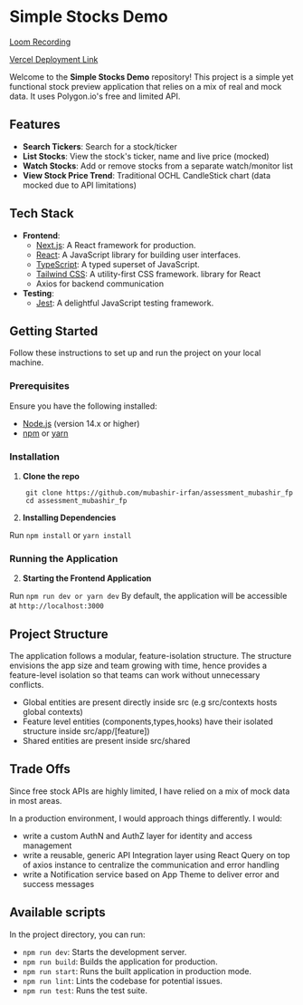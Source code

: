 # Simple Stocks Demo

[Loom Recording](https://www.loom.com/share/ff0af0d7d748441a912a74e399cd5aeb?sid=8519562d-4972-48b1-a2e4-f93db457316b)

[Vercel Deployment Link](https://assessment-mubashir-fp.vercel.app/)


Welcome to the **Simple Stocks Demo** repository! This project is a simple yet functional 
stock preview application that relies on a mix of real and mock data. It uses Polygon.io's free and limited API.


## Features

- **Search Tickers**: Search for a stock/ticker
- **List Stocks**: View the stock's ticker, name and live price (mocked)
- **Watch Stocks**: Add or remove stocks from a separate watch/monitor list
- **View Stock Price Trend**: Traditional OCHL CandleStick chart (data mocked due to API limitations)

## Tech Stack

- **Frontend**:
  - [Next.js](https://nextjs.org/): A React framework for production.
  - [React](https://reactjs.org/): A JavaScript library for building user interfaces.
  - [TypeScript](https://www.typescriptlang.org/): A typed superset of JavaScript.
  - [Tailwind CSS](https://tailwindcss.com/): A utility-first CSS framework. library for React
  - Axios for backend communication
- **Testing**:
  - [Jest](https://jestjs.io/): A delightful JavaScript testing framework.

## Getting Started

Follow these instructions to set up and run the project on your local machine.

### Prerequisites

Ensure you have the following installed:

- [Node.js](https://nodejs.org/) (version 14.x or higher)
- [npm](https://www.npmjs.com/) or [yarn](https://yarnpkg.com/)

### Installation

1. **Clone the repo**

```
    git clone https://github.com/mubashir-irfan/assessment_mubashir_fp
    cd assessment_mubashir_fp
```

2. **Installing Dependencies**

Run `npm install` or `yarn install`

### Running the Application


2. **Starting the Frontend Application**

Run `npm run dev or yarn dev`
By default, the application will be accessible at `http://localhost:3000`

## Project Structure

The application follows a modular, feature-isolation structure. The structure envisions the app size and team growing with time, hence provides a feature-level isolation so that teams can work without unnecessary conflicts.

- Global entities are present directly inside src (e.g src/contexts hosts global contexts)
- Feature level entities (components,types,hooks) have their isolated structure inside src/app/[feature])
- Shared entities are present inside src/shared

## Trade Offs

Since free stock APIs are highly limited, I have relied on a mix of mock data in most areas.

In a production environment, I would approach things differently. I would:

- write a custom AuthN and AuthZ layer for identity and access management
- write a reusable, generic API Integration layer using React Query on top of axios instance to centralize the communication and error handling
- write a Notification service based on App Theme to deliver error and success messages

## Available scripts

In the project directory, you can run:

- `npm run dev`: Starts the development server.
- `npm run build`: Builds the application for production.
- `npm run start`: Runs the built application in production mode.
- `npm run lint`: Lints the codebase for potential issues.
- `npm run test`: Runs the test suite.
